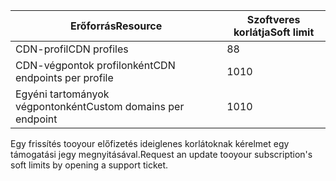 
| <span data-ttu-id="188fd-101">Erőforrás</span><span class="sxs-lookup"><span data-stu-id="188fd-101">Resource</span></span> | <span data-ttu-id="188fd-102">Szoftveres korlátja</span><span class="sxs-lookup"><span data-stu-id="188fd-102">Soft limit</span></span> |
| --- | --- |
| <span data-ttu-id="188fd-103">CDN-profil</span><span class="sxs-lookup"><span data-stu-id="188fd-103">CDN profiles</span></span> |<span data-ttu-id="188fd-104">8</span><span class="sxs-lookup"><span data-stu-id="188fd-104">8</span></span> |
| <span data-ttu-id="188fd-105">CDN-végpontok profilonként</span><span class="sxs-lookup"><span data-stu-id="188fd-105">CDN endpoints per profile</span></span> |<span data-ttu-id="188fd-106">10</span><span class="sxs-lookup"><span data-stu-id="188fd-106">10</span></span> |
| <span data-ttu-id="188fd-107">Egyéni tartományok végpontonként</span><span class="sxs-lookup"><span data-stu-id="188fd-107">Custom domains per endpoint</span></span> |<span data-ttu-id="188fd-108">10</span><span class="sxs-lookup"><span data-stu-id="188fd-108">10</span></span> |

<span data-ttu-id="188fd-109">Egy frissítés tooyour előfizetés ideiglenes korlátoknak kérelmet egy támogatási jegy megnyitásával.</span><span class="sxs-lookup"><span data-stu-id="188fd-109">Request an update tooyour subscription's soft limits by opening a support ticket.</span></span>

